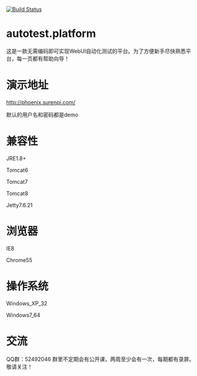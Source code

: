 [![Build Status](https://travis-ci.org/LinuxSuRen/phoenix.platform.svg?branch=master)](https://travis-ci.org/LinuxSuRen/phoenix.platform)

# autotest.platform
这是一款无需编码即可实现WebUI自动化测试的平台。为了方便新手尽快熟悉平台，每一页都有帮助向导！

# 演示地址
http://phoenix.surenpi.com/

默认的用户名和密码都是demo

# 兼容性
JRE1.8+

Tomcat6

Tomcat7

Tomcat8

Jetty7.6.21

# 浏览器
IE8

Chrome55

# 操作系统
Windows_XP_32

Windows7_64

# 交流
QQ群：52492046
群里不定期会有公开课，两周至少会有一次，每期都有录屏。敬请关注！